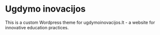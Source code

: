 # Ugdymo inovacijos

This is a custom Wordpress theme for ugdymoinovacijos.lt - a website for innovative education practices.
